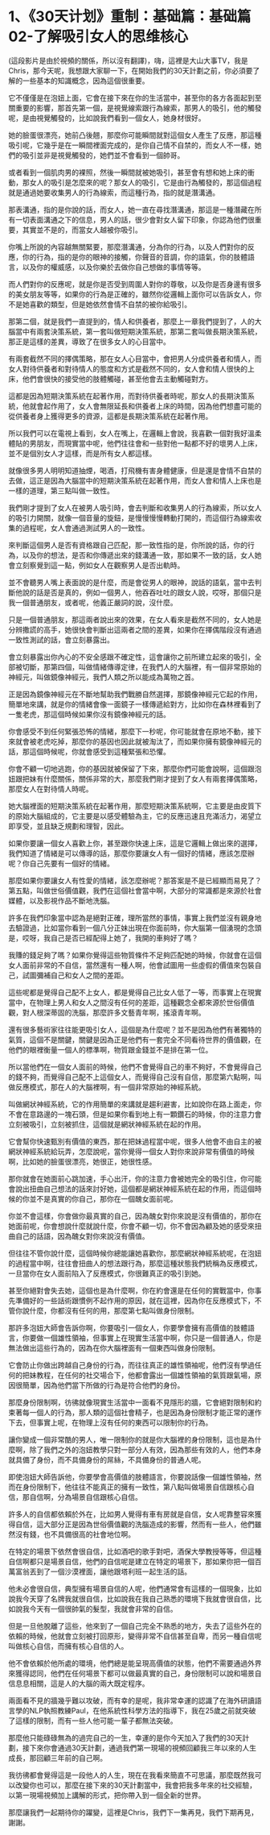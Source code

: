 # 1、《30天计划》重制：基础篇：基础篇02-了解吸引女人的思维核心

(這段影片是由於視頻的關係，所以沒有翻譯)，嗨，這裡是大山大事TV，我是Chris，那今天呢，我想跟大家聊一下，在開始我們的30天計劃之前，你必須要了解的一些基本的知識概念，因為這個很重要。

它不僅僅是在泡妞上面，它會在接下來在你的生活當中，甚至你的各方各面起到至關重要的影響，那首先第一個，是視覺線索跟行為線索，那男人的吸引，他的觸發呢，是由視覺觸發的，比如說我們看到一個女人，她身材很好。

她的臉蛋很漂亮，她前凸後翹，那麼你可能瞬間就對這個女人產生了反應，那這種吸引呢，它幾乎是在一瞬間裡面完成的，是你自己情不自禁的，而女人不一樣，她們的吸引並非是視覺觸發的，她們並不會看到一個帥哥。

或者看到一個肌肉男的裸照，然後一瞬間就被她吸引，甚至會有想和她上床的衝動，那女人的吸引是怎麼來的呢？那女人的吸引，它是由行為觸發的，那這個過程就是通過她要收集男人的行為線索，而這種行為，指的就是潛溝通。

那表溝通，指的是你說的話，而女人，她一直在尋找潛溝通，那這是一種潛藏在所有一切表面溝通之下的信息，男人的話，很少會對女人留下印象，你認為他們很重要，其實並不是的，而當女人越被你吸引。

你嘴上所說的內容越無關緊要，那麼潛溝通，分為你的行為，以及人們對你的反應，你的行為，指的是你的眼神的接觸，你聲音的音調，你的語氣，你的肢體語言，以及你的權威感，以及你樂於去做你自己想做的事情等等。

而人們對你的反應呢，就是你是否受到周圍人對你的尊敬，以及你是否身邊有很多的美女朋友等等，如果你的行為是正確的，雖然你從邏輯上面你可以告訴女人，你不是她喜歡的類型，但是她依然會情不自禁的被你給吸引。

那第二個，就是我們一直提到的，情人和供養者，那麼上一章我們提到了，人的大腦當中有兩套決策系統，第一套叫做短期決策系統，那第二套叫做長期決策系統，那正是這樣的差異，導致了在很多女人的心目當中。

有兩套截然不同的擇偶策略，那在女人心目當中，會把男人分成供養者和情人，而女人對待供養者和對待情人的態度和方式是截然不同的，女人會和情人很快的上床，他們會很快的接受他的肢體觸碰，甚至他會去主動觸碰對方。

這都是因為短期決策系統在起著作用，而對待供養者時呢，那女人的長期決策系統，他就會起作用了，女人會無限延長和供養者上床的時間，因為他們想盡可能的從供養者身上獲得更多的資源，這都是長期決策系統在起著作用。

所以我們可以在電視上看到，女人在嘴上，在邏輯上會說，我喜歡一個對我好溫柔體貼的男朋友，而現實當中呢，他們往往會和一些對他一點都不好的壞男人上床，並不是個別女人才這樣，而是所有女人都這樣。

就像很多男人明明知道抽煙，喝酒，打飛機有害身體健康，但是還是會情不自禁的去做，這正是因為大腦當中的短期決策系統在起著作用，而女人會和情人上床也是一樣的道理，第三點叫做一致性。

我們剛才提到了女人在被男人吸引時，會去判斷和收集男人的行為線索，所以女人的吸引力開關，就像一個音量的旋鈕，是慢慢慢慢轉動打開的，而這個行為線索收集的過程呢，女人會通過測試男人的一致性。

來判斷這個男人是否有資格跟自己匹配，那一致性指的是，你所說的話，你的行為，以及你的想法，是否和你傳遞出來的錢溝通一致，那如果不一致的話，女人她會立刻察覺到這一點，例如女人在觀察男人是否出軌時。

並不會聽男人嘴上表面說的是什麼，而是會從男人的眼神，說話的語氣，當中去判斷他說的話是否是真的，例如一個男人，他吞吞吐吐的跟女人說，哎呀，那個只是我一個普通朋友，或者呢，他義正嚴詞的說，沒什麼。

只是一個普通朋友，那這兩者說出來的效果，在女人看來是截然不同的，女人她是分辨撒謊的高手，她很快會判斷出這兩者之間的差異，如果你在擇偶階段沒有通過一致性測試的話，會立刻暴露出。

會立刻暴露出你內心的不安全感跟不確定性，這會讓你之前所建立起來的吸引，全部被切斷，那第四個，叫做情緒傳導定律，在我們人的大腦裡，有一個非常原始的神經元，叫做鏡像神經元，我們人類之所以能成為萬物之首。

正是因為鏡像神經元在不斷地幫助我們戰勝自然選擇，那鏡像神經元它起的作用，簡單地來講，就是你的情緒會像一面鏡子一樣傳遞給對方，比如你在森林裡看到了一隻老虎，那這個時候如果你沒有鏡像神經元的話。

你會感受不到任何緊張恐怖的情緒，那麼下一秒呢，你可能就會在原地不動，接下來就會被老虎吃掉，那麼你的基因也因此就被淘汰了，而如果你擁有鏡像神經元的話，那這個時候呢，你就會感受到這種緊張和恐懼。

你會不顧一切地逃跑，你的基因就被保留了下來，那麼你們可能會說啊，這個跟泡妞跟把妹有什麼關係，關係非常的大，那麼我們剛才提到了女人有兩套擇偶策略，那麼女人在對待情人時呢。

她大腦裡面的短期決策系統在起著作用，那麼短期決策系統啊，它主要是由皮質下的原始大腦組成的，它主要是以感受體驗為主，它的反應迅速且充滿活力，渴望立即享受，並且缺乏規劃和理智，因此。

如果你要讓一個女人喜歡上你，甚至跟你快速上床，這是它邏輯上做出來的選擇，我們知道了情緒是可以傳導的話，那麼你要讓女人有一個好的情緒，應該怎麼辦呢？你自己先要有一個好的情緒。

那麼如果你要讓女人有性愛的情緒，該怎麼辦呢？那答案是不是已經顯而易見了？第五點，叫做世俗價值觀，我們在這個社會當中啊，大部分的常識都是來源於社會媒體，以及影視作品不斷地洗腦。

許多在我們印象當中認為是絕對正確，理所當然的事情，事實上我們並沒有親身地去驗證過，比如當你看到一個八分正妹出現在你面前時，你大腦第一個湧現的念頭是，哎呀，我自己是否已經配得上她了，我開的車夠好了嗎？

我賺的錢足夠了嗎？如果你覺得這些物質條件不足夠匹配她的時候，你就會在這個女人面前非常的不自信，當然還有一種人啊，他會試圖用一些虛假的價值來包裝自己，試圖彌補自己和女人之間的差距。

這些呢都是覺得自己配不上女人，都是覺得自己比女人低了一等，而事實上在現實當中，在物理上男人和女人之間沒有任何的差距，這種觀念全都來源於世俗價值觀，對人根深蒂固的洗腦，那麼許多文藝青年啊，搖滾青年啊。

還有很多藝術家往往能更吸引女人，這個是為什麼呢？並不是因為他們有著獨特的氣質，這個不是關鍵，關鍵是因為正是他們有一套完全不同看待世界的價值觀，在他們的眼裡衡量一個人的標準啊，物質跟金錢並不是排在第一位。

所以當他們在一個女人面前的時候，他們不會覺得自己的車不夠好，不會覺得自己的錢不夠，而覺得自己配不上這個女人，而覺得自己沒有自信，那麼第六點啊，叫做反應模式，那在人的大腦裡啊，有一個非常原始的神經系統。

叫做網狀神經系統，它的作用簡單的來講就是趨利避害，比如說你在路上面走，你不會在意路邊的一塊石頭，但是如果你看到地上有一顆鑽石的時候，你的注意力會立刻被吸引，立刻被抓住，這個就是網狀神經系統在起的作用。

它會幫你快速甄別有價值的東西，那在把妹過程當中呢，很多人他會不由自主的被網狀神經系統給玩弄，怎麼說呢，當你覺得一個女人對你來說非常有價值的時候啊，比如她的臉蛋很漂亮，她很正，她很性感。

那你就會在她面前心跳加速，手心出汗，你的注意力會被她完全的吸引住，你可能會說出扭曲自己想法的話來討好她，這個都是網狀神經系統在起的作用，而這個時候的你並不是真實的你自己，那你在一個醜女面前呢。

你並不會這樣，你會做你最真實的自己，因為醜女對你來說是沒有價值的，那你在她面前呢，你會想說什麼就說什麼，你會不顧一切，你不會因為顧及她的感受來扭曲自己的話語，因為醜女對你來說沒有價值。

但往往不管你說什麼，這個時候你總能讓她喜歡你，那麼網狀神經系統呢，在泡妞的過程當中啊，往往會扭曲人的想法跟行為，那麼這種狀態我們統稱為反應模式，一旦當你在女人面前陷入了反應模式，你很難真正的吸引到她。

甚至你絕對會失去她，這個也是為什麼啊，你在約會還是在任何的實戰當中，你事先準備好的一些話術跟慣例不起作用的原因，就在這裡，因為你在反應模式下，不管你說什麼，你都沒有任何的用，那麼第七點叫做身份限制。

那許多泡妞大師會告訴你啊，你要吸引一個女人，你要學會擁有高價值的肢體語言，你要做一個雄性領袖，但事實上在現實生活當中啊，你只是一個普通人，你是無法做出這些行為的，因為在你大腦裡面有一個東西叫做身份限制。

它會防止你做出跨越自己身份的行為，而往往真正的雄性領袖呢，他們沒有學過任何的把妹教程，在任何的社交場合下，他都會露出一個雄性領袖的氣質跟氣場，原因很簡單，因為他們當下所做的行為是符合他們的身份。

那麼身份限制啊，彷彿就像現實生活當中一面看不見隱形的牆，它會絕對限制和約束著每一個人的行為，那人類的這個社會精子，也是因為身份限制才能正常的運作下去，但事實上呢，在物理上沒有任何的東西可以限制你的行為。

讓你變成一個非常酷的男人，唯一限制你的就是你大腦裡的身份限制，這也是為什麼啊，除了我們之外的泡妞教學只對一部分人有效，因為那些有效的人，他們本身就具備了身份，而不具備身份的屌絲，不具備身份的普通人呢。

即使泡妞大師告訴他，你要學會高價值的肢體語言，你要說話像一個雄性領袖，然而在身份限制下，他往往不能真正的擁有一致性，第八點叫做場景自信跟核心自信，那自信啊，分為場景自信跟核心自信。

許多人的自信都依賴於外在，比如男人覺得有車有房就是自信，女人呢靠整容來獲得自信，這大部分正是因為世俗價值觀的洗腦造成的影響，然而有一些人，他們雖然沒有錢，也不具備很高的社會地位啊。

在特定的場景下依然會很自信，比如酒吧的歌手對吧，酒保大學教授等等，但這種自信啊都只是場景自信，他們的自信呢是建立在特定的場景下，那如果你把一個百萬富翁丟到了一個沙漠裡面，讓他跟塔利班一起生活的話。

他未必會很自信，典型擁有場景自信的人呢，他們通常會有這樣的一個現象，比如說我今天穿了名牌我就很自信，比如說我在我自己熟悉的環境下我就會很自信，比如說我今天有一個很帥氣的髮型，我就會非常的自信。

但是一旦他脫離了這些，他來到了一個自己完全不熟悉的地方，失去了這些外在的依賴的時候，他就會立刻被打回原形，變得非常不自信甚至自卑，而另一種自信呢叫做核心自信，而擁有核心自信的人。

他不會依賴於他所處的環境，他們總是能呈現高價值的狀態，他們不需要通過外界來獲得認同，他們在任何場景下都可以做最真實的自己，身份限制可以說和場景自信息息相關，這是人的大腦的兩大既定程序。

兩面看不見的牆幾乎難以攻破，而有幸的是呢，我非常幸運的認識了在海外研讀語言學的NLP執照教練Paul，在他系統性科學方法的指導下，我在25歲之前就突破了這樣的限制，而有一些人他可能一輩子都無法突破。

那麼他只能碌碌無為的過完自己的一生，幸運的是你今天加入了我們的30天計劃，接下來你會通過30天計劃，通過我們第一現場的視頻回顧我三年以來的人生成長，那回顧三年前的自己啊。

我彷彿都會覺得這是一段他人的人生，現在在我看來簡直不可思議，那麼既然我可以改變你也可以，那麼在接下來的30天計劃當中，我會把我多年來的社交經驗，以第一現場視頻加上講解的形式，把你帶入到一個全新的世界。

那麼讓我們一起期待你的躍變，這裡是Chris，我們下一集再見，我們下期再見，謝謝。